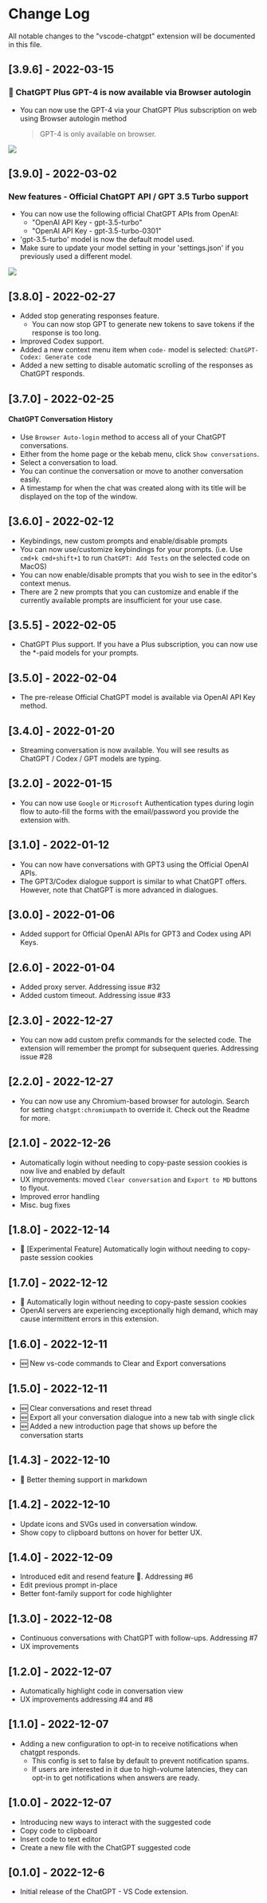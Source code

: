 # Change Log

All notable changes to the "vscode-chatgpt" extension will be documented in this file.

## [3.9.6] - 2022-03-15

### 📢 ChatGPT Plus GPT-4 is now available via Browser autologin

- You can now use the GPT-4 via your ChatGPT Plus subscription on web using Browser autologin method
  > GPT-4 is only available on browser.

<img src="https://raw.githubusercontent.com/gencay/vscode-chatgpt/main/images/gpt4-model.png">

## [3.9.0] - 2022-03-02

### New features - Official ChatGPT API / GPT 3.5 Turbo support

- You can now use the following official ChatGPT APIs from OpenAI:
  - "OpenAI API Key - gpt-3.5-turbo"
  - "OpenAI API Key - gpt-3.5-turbo-0301"
- 'gpt-3.5-turbo' model is now the default model used.
- Make sure to update your model setting in your 'settings.json' if you previously used a different model.

<img src="https://raw.githubusercontent.com/gencay/vscode-chatgpt/main/images/gpt35-model.png">

## [3.8.0] - 2022-02-27

- Added stop generating responses feature.
  - You can now stop GPT to generate new tokens to save tokens if the response is too long.
- Improved Codex support.
- Added a new context menu item when `code-` model is selected: `ChatGPT-Codex: Generate code`
- Added a new setting to disable automatic scrolling of the responses as ChatGPT responds.

## [3.7.0] - 2022-02-25

#### ChatGPT Conversation History

- Use `Browser Auto-login` method to access all of your ChatGPT conversations.
- Either from the home page or the kebab menu, click `Show conversations`.
- Select a conversation to load.
- You can continue the conversation or move to another conversation easily.
- A timestamp for when the chat was created along with its title will be displayed on the top of the window.

## [3.6.0] - 2022-02-12

- Keybindings, new custom prompts and enable/disable prompts
- You can now use/customize keybindings for your prompts. (i.e. Use `cmd+k cmd+shift+1` to run `ChatGPT: Add Tests` on the selected code on MacOS)
- You can now enable/disable prompts that you wish to see in the editor's context menus.
- There are 2 new prompts that you can customize and enable if the currently available prompts are insufficient for your use case.

## [3.5.5] - 2022-02-05

- ChatGPT Plus support. If you have a Plus subscription, you can now use the \*-paid models for your prompts.

## [3.5.0] - 2022-02-04

- The pre-release Official ChatGPT model is available via OpenAI API Key method.

## [3.4.0] - 2022-01-20

- Streaming conversation is now available. You will see results as ChatGPT / Codex / GPT models are typing.

## [3.2.0] - 2022-01-15

- You can now use `Google` or `Microsoft` Authentication types during login flow to auto-fill the forms with the email/password you provide the extension with.

## [3.1.0] - 2022-01-12

- You can now have conversations with GPT3 using the Official OpenAI APIs.
- The GPT3/Codex dialogue support is similar to what ChatGPT offers. However, note that ChatGPT is more advanced in dialogues.

## [3.0.0] - 2022-01-06

- Added support for Official OpenAI APIs for GPT3 and Codex using API Keys.

## [2.6.0] - 2022-01-04

- Added proxy server. Addressing issue #32
- Added custom timeout. Addressing issue #33

## [2.3.0] - 2022-12-27

- You can now add custom prefix commands for the selected code. The extension will remember the prompt for subsequent queries. Addressing issue #28

## [2.2.0] - 2022-12-27

- You can now use any Chromium-based browser for autologin. Search for setting `chatgpt:chromiumpath` to override it. Check out the Readme for more.

## [2.1.0] - 2022-12-26

- Automatically login without needing to copy-paste session cookies is now live and enabled by default
- UX improvements: moved `Clear conversation` and `Export to MD` buttons to flyout.
- Improved error handling
- Misc. bug fixes

## [1.8.0] - 2022-12-14

- 🚀 [Experimental Feature] Automatically login without needing to copy-paste session cookies

## [1.7.0] - 2022-12-12

- 🚀 Automatically login without needing to copy-paste session cookies
- OpenAI servers are experiencing exceptionally high demand, which may cause intermittent errors in this extension.

## [1.6.0] - 2022-12-11

- 🆕 New vs-code commands to Clear and Export conversations

## [1.5.0] - 2022-12-11

- 🆕 Clear conversations and reset thread
- 🆕 Export all your conversation dialogue into a new tab with single click
- 🆕 Added a new introduction page that shows up before the conversation starts

## [1.4.3] - 2022-12-10

- 🚀 Better theming support in markdown

## [1.4.2] - 2022-12-10

- Update icons and SVGs used in conversation window.
- Show copy to clipboard buttons on hover for better UX.

## [1.4.0] - 2022-12-09

- Introduced edit and resend feature 🚀. Addressing #6
- Edit previous prompt in-place
- Better font-family support for code highlighter

## [1.3.0] - 2022-12-08

- Continuous conversations with ChatGPT with follow-ups. Addressing #7
- UX improvements

## [1.2.0] - 2022-12-07

- Automatically highlight code in conversation view
- UX improvements addressing #4 and #8

## [1.1.0] - 2022-12-07

- Adding a new configuration to opt-in to receive notifications when chatgpt responds.
  - This config is set to false by default to prevent notification spams.
  - If users are interested in it due to high-volume latencies, they can opt-in to get notifications when answers are ready.

## [1.0.0] - 2022-12-07

- Introducing new ways to interact with the suggested code
- Copy code to clipboard
- Insert code to text editor
- Create a new file with the ChatGPT suggested code

## [0.1.0] - 2022-12-6

- Initial release of the ChatGPT - VS Code extension.
